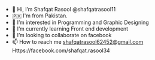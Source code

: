 - 👋 Hi, I’m Shafqat Rasool @shafqatrasool11
- 🇵🇰 I'm from Pakistan.
- 👀 I’m interested in Programming and Graphic Designing
- 🌱 I’m currently learning Front end development
- 💞️ I’m looking to collaborate on facebook
- 📫 How to reach me 
shafqatrasool62452@gmail.com
Https://facebook.com/shafqat.rasool34

<!---
shafqatrasool11/shafqatrasool11 is a ✨ special ✨ repository because its `README.md` (this file) appears on your GitHub profile.
You can click the Preview link to take a look at your changes.
--->
